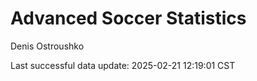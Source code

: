 # Advanced Soccer Statistics
Denis Ostroushko

<!-- gfm -->

Last successful data update: 2025-02-21 12:19:01 CST
